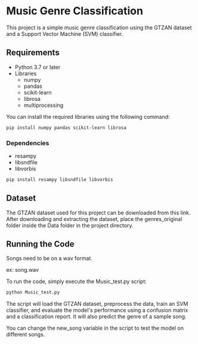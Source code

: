 # Music Genre Classification

This project is a simple music genre classification using
the GTZAN dataset and a Support Vector Machine (SVM) 
classifier.

## Requirements
* Python 3.7 or later
* Libraries
    * numpy
    * pandas
    * scikit-learn 
    * librosa 
    * multiprocessing

You can install the required libraries using the following command:
```bash
pip install numpy pandas scikit-learn librosa
```

### Dependencies
* resampy
* libsndfile
* libvorbis

```bash
pip install resampy libsndfile libvorbis
```

## Dataset

The GTZAN dataset used for this project can be downloaded from 
this link. After downloading and extracting the dataset, place 
the genres_original folder inside the Data folder in the project 
directory.

## Running the Code
Songs need to be on a wav format.

ex: song.wav

To run the code, simply execute the Music_test.py script:

```bash
python Music_test.py
```
The script will load the GTZAN dataset, preprocess the data,
train an SVM classifier, and evaluate the model's performance
using a confusion matrix and a classification report. It will
also predict the genre of a sample song.

You can change the new_song variable in the script to test 
the model on different songs.
